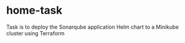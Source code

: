 # home-task
Task is to deploy the Sonarqube application Helm chart to a Minikube cluster using Terraform
